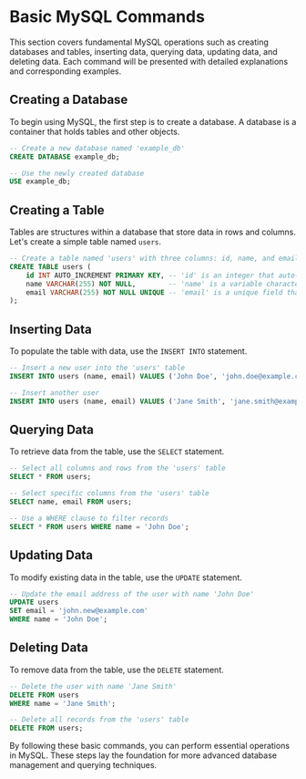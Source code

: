 # Basic MySQL Commands

This section covers fundamental MySQL operations such as creating databases and tables, inserting data, querying data, updating data, and deleting data. Each command will be presented with detailed explanations and corresponding examples.

## Creating a Database

To begin using MySQL, the first step is to create a database. A database is a container that holds tables and other objects.

```sql
-- Create a new database named 'example_db'
CREATE DATABASE example_db;

-- Use the newly created database
USE example_db;
```

## Creating a Table

Tables are structures within a database that store data in rows and columns. Let's create a simple table named `users`.

```sql
-- Create a table named 'users' with three columns: id, name, and email
CREATE TABLE users (
    id INT AUTO_INCREMENT PRIMARY KEY, -- 'id' is an integer that auto-increments and serves as the primary key
    name VARCHAR(255) NOT NULL,        -- 'name' is a variable character field with a maximum length of 255, and cannot be null
    email VARCHAR(255) NOT NULL UNIQUE -- 'email' is a unique field that cannot be null
);
```

## Inserting Data

To populate the table with data, use the `INSERT INTO` statement.

```sql
-- Insert a new user into the 'users' table
INSERT INTO users (name, email) VALUES ('John Doe', 'john.doe@example.com');

-- Insert another user
INSERT INTO users (name, email) VALUES ('Jane Smith', 'jane.smith@example.com');
```

## Querying Data

To retrieve data from the table, use the `SELECT` statement.

```sql
-- Select all columns and rows from the 'users' table
SELECT * FROM users;

-- Select specific columns from the 'users' table
SELECT name, email FROM users;

-- Use a WHERE clause to filter records
SELECT * FROM users WHERE name = 'John Doe';
```

## Updating Data

To modify existing data in the table, use the `UPDATE` statement.

```sql
-- Update the email address of the user with name 'John Doe'
UPDATE users
SET email = 'john.new@example.com'
WHERE name = 'John Doe';
```

## Deleting Data

To remove data from the table, use the `DELETE` statement.

```sql
-- Delete the user with name 'Jane Smith'
DELETE FROM users
WHERE name = 'Jane Smith';

-- Delete all records from the 'users' table
DELETE FROM users;
```

By following these basic commands, you can perform essential operations in MySQL. These steps lay the foundation for more advanced database management and querying techniques.
